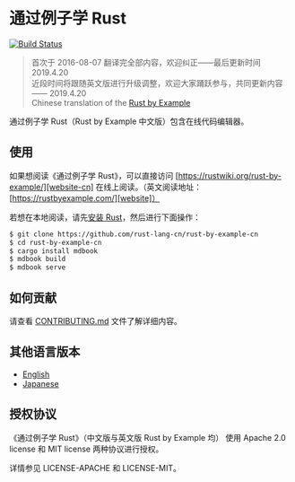 # 通过例子学 Rust

[![Build Status][travis-image]][travis-link]  
> 首次于 2016-08-07 翻译完全部内容，欢迎纠正——最后更新时间 2019.4.20  
> 近段时间将跟随英文版进行升级调整，欢迎大家踊跃参与，共同更新内容 —— 2019.4.20  
> Chinese translation of the [Rust by Example][rust-by-example]

通过例子学 Rust（Rust by Example 中文版）包含在线代码编辑器。 

## 使用

如果想阅读《通过例子学 Rust》，可以直接访问 [https://rustwiki.org/rust-by-example/][website-cn] 在线上阅读。（英文阅读地址：[https://rustbyexample.com/][website]）

若想在本地阅读，请先[安装 Rust][install Rust]，然后进行下面操作：

```bash
$ git clone https://github.com/rust-lang-cn/rust-by-example-cn
$ cd rust-by-example-cn
$ cargo install mdbook
$ mdbook build
$ mdbook serve
```


## 如何贡献

请查看 [CONTRIBUTING.md][how-to-contribute] 文件了解详细内容。


## 其他语言版本

* [English](https://github.com/rust-lang/rust-by-example)
* [Japanese](https://github.com/rust-lang-ja/rust-by-example-ja)

## 授权协议

《通过例子学 Rust》（中文版与英文版 Rust by Example 均） 使用 Apache 2.0 license 和 MIT
license 两种协议进行授权。

详情参见 LICENSE-APACHE 和 LICENSE-MIT。


[install Rust]: http://rust-lang.org/install.html
[rust-by-example]: https://github.com/rust-lang/rust-by-example
[travis-image]: https://travis-ci.org/rust-lang-cn/rust-by-example-cn.svg?branch=master
[travis-link]: https://travis-ci.org/rust-lang-cn/rust-by-example-cn
[website]: https://rustbyexample.com
[website-cn]: https://rustwiki.org/rust-by-example/
[how-to-contribute]: CONTRIBUTING.md
